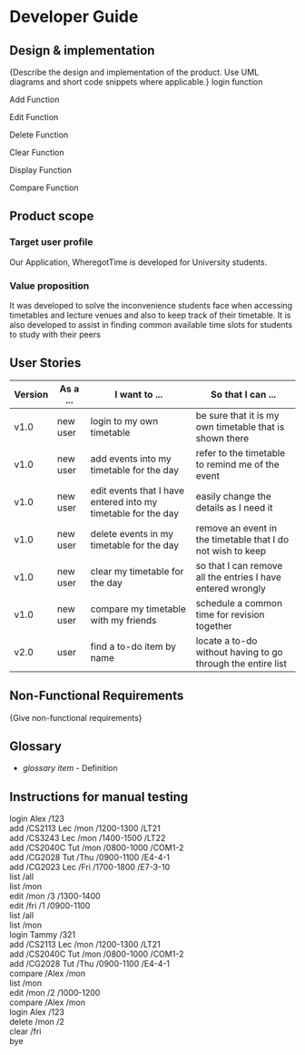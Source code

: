 # Developer Guide

## Design & implementation

{Describe the design and implementation of the product. Use UML diagrams and short code snippets where applicable.}
login function<br/> 

Add Function<br/>

Edit Function<br/>

Delete Function<br/>

Clear Function<br/>

Display Function<br/>

Compare Function<br/>

## Product scope
### Target user profile

Our Application, WheregotTime is developed for University students.

### Value proposition
It was developed to solve the inconvenience students face when accessing timetables and lecture venues and
also to keep track of their timetable.
It is also developed to assist in finding common available time slots for students to study with their peers

## User Stories

|Version| As a ... | I want to ... | So that I can ...|
|--------|----------|---------------|------------------|
|v1.0|new user|login to my own timetable|be sure that it is my own timetable that is shown there|
|v1.0|new user|add events into my timetable for the day|refer to the timetable to remind me of the event|
|v1.0|new user|edit events that I have entered into my timetable for the day|easily change the details as I need it|
|v1.0|new user|delete events in my timetable for the day|remove an event in the timetable that I do not wish to keep|
|v1.0|new user|clear my timetable for the day|so that I can remove all the entries I have entered wrongly|
|v1.0|new user|compare my timetable with my friends|schedule a common time for revision together|
|v2.0|user|find a to-do item by name|locate a to-do without having to go through the entire list| example only

## Non-Functional Requirements

{Give non-functional requirements}

## Glossary

* *glossary item* - Definition

## Instructions for manual testing

login Alex /123<br/>
add /CS2113 Lec /mon /1200-1300 /LT21<br/>
add /CS3243 Lec /mon /1400-1500 /LT22<br/>
add /CS2040C Tut /mon /0800-1000 /COM1-2<br/>
add /CG2028 Tut /Thu /0900-1100 /E4-4-1<br/>
add /CG2023 Lec /Fri /1700-1800 /E7-3-10<br/>
list /all<br/>
list /mon<br/>
edit /mon /3 /1300-1400<br/>
edit /fri /1 /0900-1100<br/>
list /all<br/>
list /mon<br/>
login Tammy /321<br/>
add /CS2113 Lec /mon /1200-1300 /LT21<br/>
add /CS2040C Tut /mon /0800-1000 /COM1-2<br/>
add /CG2028 Tut /Thu /0900-1100 /E4-4-1<br/>
compare /Alex /mon<br/>
list /mon<br/>
edit /mon /2 /1000-1200<br/>
compare /Alex /mon<br/>
login Alex /123<br/>
delete /mon /2<br/>
clear /fri<br/>
bye<br/>
